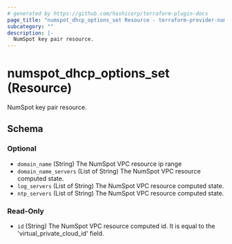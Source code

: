 ```yaml
---
# generated by https://github.com/hashicorp/terraform-plugin-docs
page_title: "numspot_dhcp_options_set Resource - terraform-provider-numspot"
subcategory: ""
description: |-
  NumSpot key pair resource.
---
```


# numspot_dhcp_options_set (Resource)

NumSpot key pair resource.



<!-- schema generated by tfplugindocs -->
## Schema

### Optional

- `domain_name` (String) The NumSpot VPC resource ip range
- `domain_name_servers` (List of String) The NumSpot VPC resource computed state.
- `log_servers` (List of String) The NumSpot VPC resource computed state.
- `ntp_servers` (List of String) The NumSpot VPC resource computed state.

### Read-Only

- `id` (String) The NumSpot VPC resource computed id. It is equal to the 'virtual_private_cloud_id' field.
